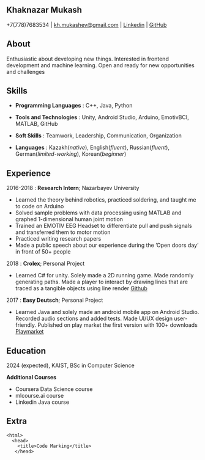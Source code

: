 ## Khaknazar Mukash

+7(778)7683534 \| <kh.mukashev@gmail.com>  \| [Linkedin](https://www.linkedin.com/in/khaknazar0102/)  \| [GitHub](https://github.com/Khaki01)

About
-------
Enthusiastic about developing new things. Interested in frontend development and machine learning. Open and ready for new opportunities and challenges


Skills
---
- **Programming Languages**
:   C++, Java, Python

- **Tools and Technologies**
:   Unity, Android Studio, Arduino, EmotivBCI, MATLAB, GitHub

- **Soft Skills**
:   Teamwork, Leadership, Communication, Organization

- **Languages**
:   Kazakh(*native*), English(*fluent*), Russian(*fluent*), German(*limited-working*), Korean(*beginner*)


Experience
----
2016-2018
:     **Research Intern**; Nazarbayev University
- Learned the theory behind robotics, practiced soldering, and taught me to code on Arduino
- Solved sample problems with data processing using MATLAB and graphed 1-dimensional human joint motion
- Trained an EMOTIV EEG Headset to differentiate pull and push signals and transferred them to motor motion
- Practiced writing research papers
- Made a public speech about our experience during the ’Open doors day’ in front of 50+ people
   
2018
:     **Crolex**; Personal Project
- Learned C# for unity. Solely made a 2D running game. Made randomly generating paths. Made a player to interact by drawing lines that are traced as a tangible objects using line render [Github](https://github.com/Khaki01/UnityRunner)

2017
:     **Easy Deutsch**; Personal Project
- Learned Java and solely made an android mobile app on Android Studio. Recorded audio sections and added tests. Made UI/UX design user-friendly. Published on play market the first version with 100+ downloads [Playmarket](https://play.google.com/store/apps/details?id=com.deutsch2.android.learn_deutsch&hl=ru)
    
Education
----
2024 (expected), KAIST, BSc in Computer Science


**Additional Courses**
- Coursera Data Science course
- mlcourse.ai course
- Linkedin Java course

Extra
----

    <html>
      <head>
        <title>Code Marking</title>
       </head>

